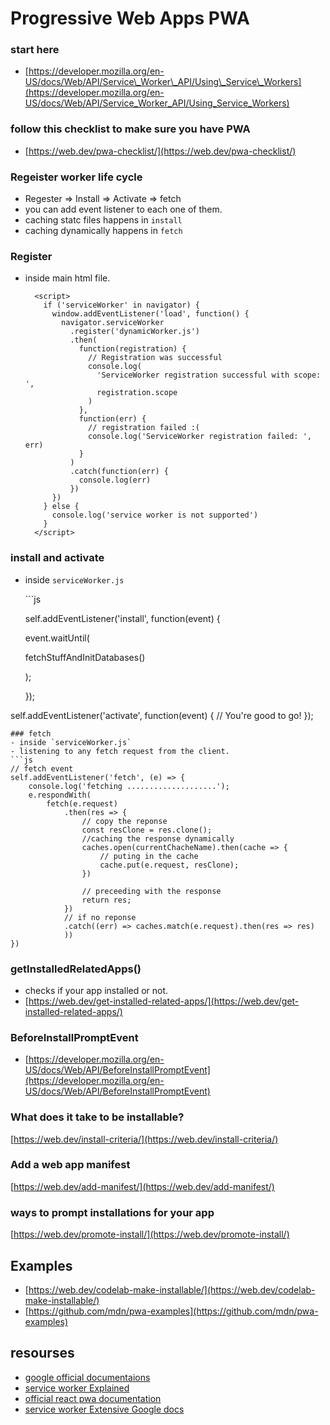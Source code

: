 # Progressive Web Apps PWA

### start here

* [https://developer.mozilla.org/en-US/docs/Web/API/Service\_Worker\_API/Using\_Service\_Workers](https://developer.mozilla.org/en-US/docs/Web/API/Service_Worker_API/Using_Service_Workers)

### follow this checklist to make sure you have PWA

* [https://web.dev/pwa-checklist/](https://web.dev/pwa-checklist/)

### Regeister worker life cycle

* Regester =&gt; Install =&gt; Activate =&gt; fetch
* you can add event listener to each one of them.
* caching statc files happens in `install`
* caching dynamically happens in `fetch`

### Register

* inside main html file.

  ```markup
    <script>
      if ('serviceWorker' in navigator) {
        window.addEventListener('load', function() {
          navigator.serviceWorker
            .register('dynamicWorker.js')
            .then(
              function(registration) {
                // Registration was successful
                console.log(
                  'ServiceWorker registration successful with scope: ',
                  registration.scope
                )
              },
              function(err) {
                // registration failed :(
                console.log('ServiceWorker registration failed: ', err)
              }
            )
            .catch(function(err) {
              console.log(err)
            })
        })
      } else {
        console.log('service worker is not supported')
      }
    </script>
  ```

### install and activate

* inside `serviceWorker.js`

  \`\`\`js

  self.addEventListener\('install', function\(event\) {

  event.waitUntil\(

    fetchStuffAndInitDatabases\(\)

  \);

  }\);

self.addEventListener\('activate', function\(event\) { // You're good to go! }\);

```text
### fetch 
- inside `serviceWorker.js`
- listening to any fetch request from the client.
```js
// fetch event
self.addEventListener('fetch', (e) => {
    console.log('fetching ....................');
    e.respondWith(
        fetch(e.request)
            .then(res => {
                // copy the reponse
                const resClone = res.clone();
                //caching the response dynamically
                caches.open(currentChacheName).then(cache => {
                    // puting in the cache
                    cache.put(e.request, resClone);
                })

                // preceeding with the response
                return res;
            })
            // if no reponse 
            .catch((err) => caches.match(e.request).then(res => res)
            ))
})
```

### getInstalledRelatedApps\(\)

* checks if your app installed or not.
* [https://web.dev/get-installed-related-apps/](https://web.dev/get-installed-related-apps/)

### BeforeInstallPromptEvent

* [https://developer.mozilla.org/en-US/docs/Web/API/BeforeInstallPromptEvent](https://developer.mozilla.org/en-US/docs/Web/API/BeforeInstallPromptEvent)

### What does it take to be installable?

[https://web.dev/install-criteria/](https://web.dev/install-criteria/)

### Add a web app manifest

[https://web.dev/add-manifest/](https://web.dev/add-manifest/)

### ways to prompt installations for your app

[https://web.dev/promote-install/](https://web.dev/promote-install/)

## Examples

* [https://web.dev/codelab-make-installable/](https://web.dev/codelab-make-installable/)
* [https://github.com/mdn/pwa-examples](https://github.com/mdn/pwa-examples)

## resourses

* [google official documentaions](https://web.dev/progressive-web-apps/)
* [service worker Explained](https://github.com/w3c/ServiceWorker/blob/master/explainer.md)
* [official react pwa documentation](https://create-react-app.dev/docs/making-a-progressive-web-app/)
* [service worker Extensive Google docs](https://developers.google.com/web/fundamentals/primers/service-workers)

